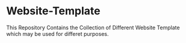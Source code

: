 # Website-Template
This Repository Contains the Collection of Different Website Template which may be used for differet purposes.
